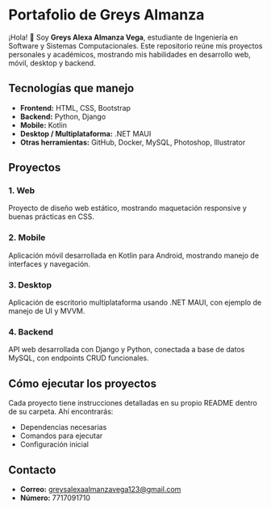# Portafolio de Greys Almanza

¡Hola! 👋 Soy **Greys Alexa Almanza Vega**, estudiante de Ingeniería en Software y Sistemas Computacionales. Este repositorio reúne mis proyectos personales y académicos, mostrando mis habilidades en desarrollo web, móvil, desktop y backend.  

## Tecnologías que manejo
- **Frontend:** HTML, CSS, Bootstrap  
- **Backend:** Python, Django  
- **Mobile:** Kotlin  
- **Desktop / Multiplataforma:** .NET MAUI  
- **Otras herramientas:** GitHub, Docker, MySQL, Photoshop, Illustrator  

## Proyectos

### 1. Web
  Proyecto de diseño web estático, mostrando maquetación responsive y buenas prácticas en CSS.

### 2. Mobile
  Aplicación móvil desarrollada en Kotlin para Android, mostrando manejo de interfaces y navegación.

### 3. Desktop
  Aplicación de escritorio multiplataforma usando .NET MAUI, con ejemplo de manejo de UI y MVVM.

### 4. Backend
  API web desarrollada con Django y Python, conectada a base de datos MySQL, con endpoints CRUD funcionales.

## Cómo ejecutar los proyectos
Cada proyecto tiene instrucciones detalladas en su propio README dentro de su carpeta. Ahí encontrarás:  
- Dependencias necesarias  
- Comandos para ejecutar  
- Configuración inicial  

## Contacto
- **Correo:** greysalexaalmanzavega123@gmail.com  
- **Número:** 7717091710  
